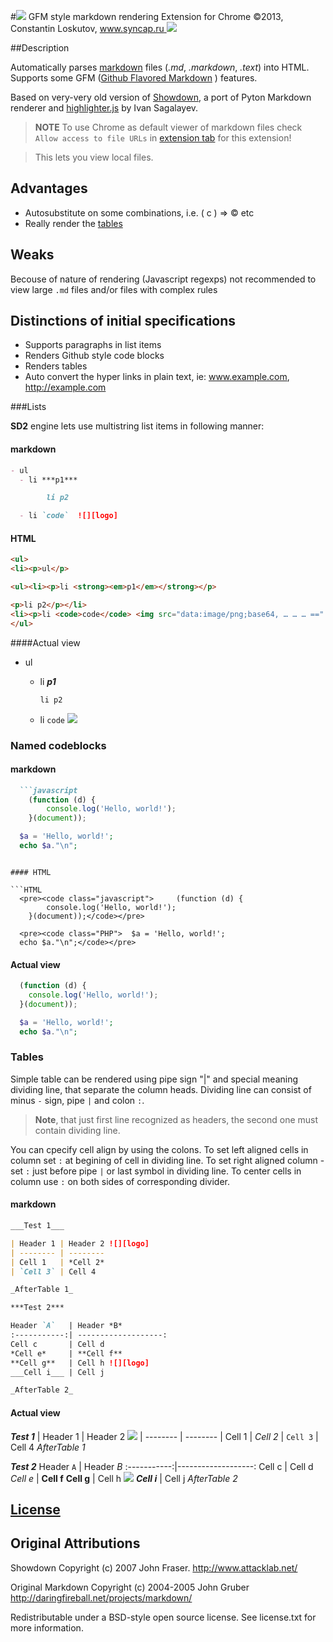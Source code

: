 #![][icon] GFM style markdown rendering Extension for Chrome
©2013, Constantin Loskutov, [www.syncap.ru ![][logo]](http://www.syncap.ru/)

##Description

Automatically parses [markdown](http://daringfireball.net/projects/markdown/) files (_.md_, _.markdown_, _.text_) into HTML.
Supports some GFM ([Github Flavored Markdown](http://github.github.com/github-flavored-markdown/) ) features.

Based on very-very old version of [Showdown](https://github.com/showdownjs/showdown), a port of Pyton Markdown renderer and
[highlighter.js](http://softwaremaniacs.org/soft/highlight/) by Ivan Sagalayev.

> **NOTE**
To use Chrome as default viewer of markdown files
check `Allow access to file URLs` in [extension tab](chrome://extensions) for this extension!

> This lets you view local files.

## Advantages

- Autosubstitute on some combinations, i.e. ( c ) => &copy; etc
- Really render the [tables](https://help.github.com/articles/github-flavored-markdown/#tables)

## Weaks

Becouse of nature of rendering (Javascript regexps) not recommended to view large `.md` files and/or files with complex rules



## Distinctions of initial specifications


- Supports paragraphs in list items
- Renders Github style code blocks
- Renders tables
- Auto convert the hyper links in plain text, ie: www.example.com, http://example.com


###Lists

**SD2** engine lets use multistring list items in following manner:

#### markdown
```markdown
- ul
  - li ***p1***

		li p2

  - li `code`  ![][logo]
```

#### HTML
```html
<ul>
<li><p>ul</p>

<ul><li><p>li <strong><em>p1</em></strong></p>

<p>li p2</p></li>
<li><p>li <code>code</code> <img src="data:image/png;base64, … … … ==" alt="" title=""></p></li></ul></li>
</ul>
```

####Actual view
- ul
  - li ***p1***

		li p2

  - li `code` ![][logo]



### Named codeblocks
#### markdown
```markdown
  ```javascript
    (function (d) {
    	console.log('Hello, world!');
    }(document));
  ```

  ~~~~~~~~~~~~~~~ PHP
    $a = 'Hello, world!';
    echo $a."\n";
  ~~~~~~~~~~~~~~~
```

#### HTML

```HTML
  <pre><code class="javascript">     (function (d) {
    	console.log('Hello, world!');
    }(document));</code></pre>

  <pre><code class="PHP">  $a = 'Hello, world!';
  echo $a."\n";</code></pre>
```

#### Actual view

```javascript
  (function (d) {
  	console.log('Hello, world!');
  }(document));
```

~~~~~~~~~~~~~~~ PHP
  $a = 'Hello, world!';
  echo $a."\n";
~~~~~~~~~~~~~~~

### Tables

Simple table can be rendered using pipe sign "|" and special meaning dividing line, that separate
the column heads. Dividing line can consist of minus `-` sign, pipe `|` and colon `:`.

> **Note**, that just first line recognized as headers, the second one must contain dividing line.


You can cpecify cell align by using the colons. To set left aligned cells in column set `:`
at begining of cell in dividing line. To set right aligned column - set `:` just before pipe `|` or
last symbol in dividing line. To center cells in column use `:` on both sides of corresponding
divider.

#### markdown

```markdown
___Test 1___

| Header 1 | Header 2 ![][logo]
| -------- | --------
| Cell 1   | *Cell 2*
| `Cell 3` | Cell 4

_AfterTable 1_

***Test 2***

Header `A`   | Header *B*
:-----------:| -------------------:
Cell c       | Cell d
*Cell e*     | **Cell f**
**Cell g**   | Cell h ![][logo]
___Cell i___ | Cell j

_AfterTable 2_

```

#### Actual view

___Test 1___
  | Header 1 | Header 2 ![][logo]
  | -------- | --------
  | Cell 1   | *Cell 2*
  | `Cell 3` | Cell 4
_AfterTable 1_

***Test 2***
  Header `A`   | Header *B*
  :-----------:|-------------------:
  Cell c       | Cell d
  *Cell e*     | **Cell f**
  **Cell g**   | Cell h ![][logo]
  ___Cell i___ | Cell j
_AfterTable 2_


## [License](LICENSE.TXT)


## Original Attributions

Showdown Copyright (c) 2007 John Fraser. http://www.attacklab.net/

Original Markdown Copyright (c) 2004-2005 John Gruber http://daringfireball.net/projects/markdown/

Redistributable under a BSD-style open source license. See license.txt for more information.

[icon]:img/icon.png
[logo]:img/logo.png
